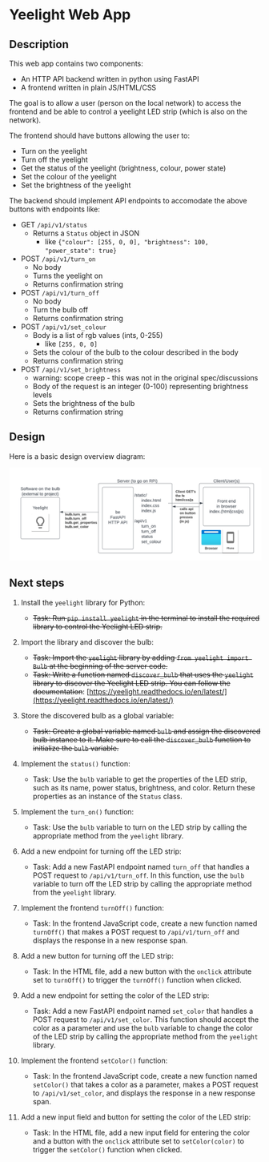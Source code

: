 # Yeelight Web App

## Description

This web app contains two components:
* An HTTP API backend written in python using FastAPI
* A frontend written in plain JS/HTML/CSS

The goal is to allow a user (person on the local network) to access the frontend and be able to control a yeelight LED strip (which is also on the network).

The frontend should have buttons allowing the user to:
* Turn on the yeelight
* Turn off the yeelight
* Get the status of the yeelight (brightness, colour, power state)
* Set the colour of the yeelight
* Set the brightness of the yeelight

The backend should implement API endpoints to accomodate the above buttons with endpoints like:

* GET `/api/v1/status`
  * Returns a `Status` object in JSON
    * like `{"colour": [255, 0, 0], "brightness": 100, "power_state": true}`
* POST `/api/v1/turn_on`
  * No body
  * Turns the yeelight on
  * Returns confirmation string
* POST `/api/v1/turn_off`
  * No body
  * Turn the bulb off
  * Returns confirmation string
* POST `/api/v1/set_colour`
  * Body is a list of rgb values (ints, 0-255)
    * like `[255, 0, 0]`
  * Sets the colour of the bulb to the colour described in the body
  * Returns confirmation string    
* POST `/api/v1/set_brightness`
  * warning: scope creep - this was not in the original spec/discussions
  * Body of the request is an integer (0-100) representing brightness levels
  * Sets the brightness of the bulb
  * Returns confirmation string

## Design

Here is a basic design overview diagram:

![design_image](assets/yeelight.png)

## Next steps

1. Install the `yeelight` library for Python:
   - ~~Task: Run `pip install yeelight` in the terminal to install the required library to control the Yeelight LED strip.~~

2. Import the library and discover the bulb:
   - ~~Task: Import the `yeelight` library by adding `from yeelight import Bulb` at the beginning of the server code.~~
   - ~~Task: Write a function named `discover_bulb` that uses the `yeelight` library to discover the Yeelight LED strip. You can follow the documentation~~: [https://yeelight.readthedocs.io/en/latest/](https://yeelight.readthedocs.io/en/latest/)

3. Store the discovered bulb as a global variable:
   - ~~Task: Create a global variable named `bulb` and assign the discovered bulb instance to it. Make sure to call the `discover_bulb` function to initialize the `bulb` variable.~~

4. Implement the `status()` function:
   - Task: Use the `bulb` variable to get the properties of the LED strip, such as its name, power status, brightness, and color. Return these properties as an instance of the `Status` class.

5. Implement the `turn_on()` function:
   - Task: Use the `bulb` variable to turn on the LED strip by calling the appropriate method from the `yeelight` library.

6. Add a new endpoint for turning off the LED strip:
   - Task: Add a new FastAPI endpoint named `turn_off` that handles a POST request to `/api/v1/turn_off`. In this function, use the `bulb` variable to turn off the LED strip by calling the appropriate method from the `yeelight` library.

7. Implement the frontend `turnOff()` function:
   - Task: In the frontend JavaScript code, create a new function named `turnOff()` that makes a POST request to `/api/v1/turn_off` and displays the response in a new response span.

8. Add a new button for turning off the LED strip:
   - Task: In the HTML file, add a new button with the `onclick` attribute set to `turnOff()` to trigger the `turnOff()` function when clicked.

9. Add a new endpoint for setting the color of the LED strip:
   - Task: Add a new FastAPI endpoint named `set_color` that handles a POST request to `/api/v1/set_color`. This function should accept the color as a parameter and use the `bulb` variable to change the color of the LED strip by calling the appropriate method from the `yeelight` library.

10. Implement the frontend `setColor()` function:
    - Task: In the frontend JavaScript code, create a new function named `setColor()` that takes a color as a parameter, makes a POST request to `/api/v1/set_color`, and displays the response in a new response span.

11. Add a new input field and button for setting the color of the LED strip:
    - Task: In the HTML file, add a new input field for entering the color and a button with the `onclick` attribute set to `setColor(color)` to trigger the `setColor()` function when clicked.
